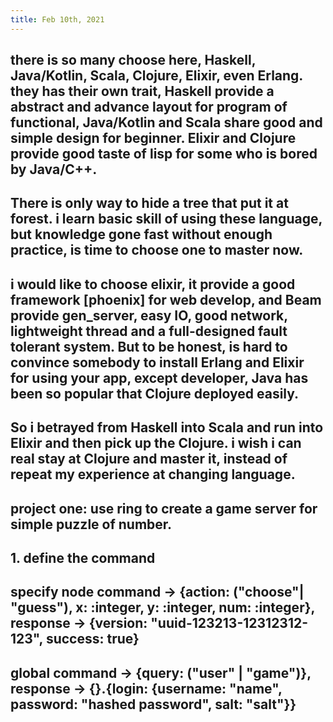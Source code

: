 ```yaml
---
title: Feb 10th, 2021
---
```


## there is so many choose here, Haskell, Java/Kotlin, Scala, Clojure, Elixir, even Erlang. they has their own trait, Haskell provide a abstract and advance layout for program of functional, Java/Kotlin and Scala share good and simple design for beginner. Elixir and Clojure provide good taste of lisp for some who is bored by Java/C++.
## There is only way to hide a tree that put it at forest. i learn basic skill of using these language, but knowledge gone fast without enough practice, is time to choose one to master now.
## i would like to choose elixir, it provide a good framework [phoenix] for web develop, and Beam provide gen_server, easy IO, good network, lightweight thread and a full-designed fault tolerant system. But to be honest, is hard to convince somebody to install Erlang and Elixir for using your app, except developer, Java has been so popular that Clojure deployed easily.
## So i betrayed from Haskell into Scala and run into Elixir and then pick up the Clojure. i wish i can real stay at Clojure and master it, instead of repeat my experience at changing language.
##
## project one: use ring to create a game server for simple puzzle of number.
## 1. define the command
## specify node command -> {action: ("choose"| "guess"), x: :integer, y: :integer, num: :integer}, response -> {version: "uuid-123213-12312312-123", success: true}
## global command -> {query: ("user" | "game")}, response -> {}.{login: {username: "name", password: "hashed password", salt: "salt"}}
